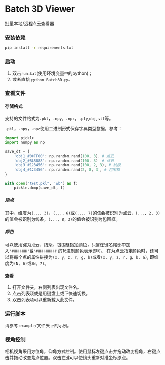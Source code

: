 # Batch 3D Viewer

批量本地/远程点云查看器

### 安装依赖
``` bash
pip install -r requirements.txt
```
### 启动

1. 双击```run.bat```(使用环境变量中的python)；
2. 或者直接 ```python Batch3D.py```。

### 查看文件

#### 存储格式
支持的文件格式为```.pkl```，```.npy```，```.npz```，```.ply```,```obj```, ```stl```等。


```.pkl```，```.npy```，```.npz```使用二进制形式保存字典类型数据，参考：
``` python
import pickle
import numpy as np

save_dt = {
    'obj1_#00FF00': np.random.rand(100, 3), # 点云
    'obj2_#888888': np.random.rand(100, 3), # 点云
    'obj3_#123456': np.random.rand(100, 2, 3), # 线段
    'obj4_#123456': np.random.rand(2, 8, 3), # 包围框
}

with open("test.pkl", 'wb') as f:
    pickle.dump(save_dt, f)

```

##### 顶点
其中，维度为```(..., 3)```，```(..., 6)```或```(..., 7)```的值会被识别为点云，```(..., 2, 3)```的值会被识别为线条，```(..., 8, 3)```的值会被识别为包围框。

##### 颜色
可以使用键为点云、线条、包围框指定颜色，只需在键名尾部中加入```'#HHHHHH'```或```'#HHHHHHHH'```的16进制颜色表示即可。
在为点云指定颜色时，还可以将每个点的属性拼接为```(x, y, z, r, g, b)```或者```(x, y, z, r, g, b, a)```, 即维度为```(N, 6)```或```(N, 7)```。


#### 查看
1. 打开文件夹，右侧列表出现文件名。
2. 点击列表项或是用键盘上或下快速切换。
3. 双击列表项可以重新载入此文件。

### 运行脚本

请参考 ```example/```文件夹下的示例。

### 视角控制

相机视角采用方位角，仰角方式控制。使用鼠标左键点击并拖动改变视角，右键点击并拖动改变焦点位置。双击左键可以使镜头重新对准坐标原点。

